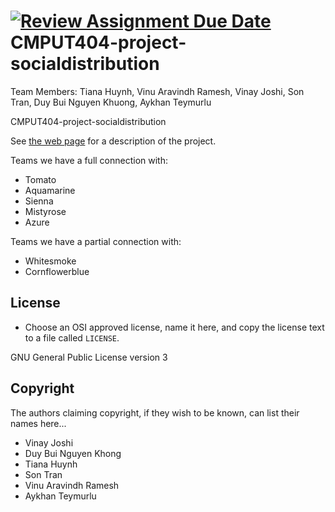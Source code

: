 [![Review Assignment Due Date](https://classroom.github.com/assets/deadline-readme-button-22041afd0340ce965d47ae6ef1cefeee28c7c493a6346c4f15d667ab976d596c.svg)](https://classroom.github.com/a/zUKWOP3z)
CMPUT404-project-socialdistribution
===================================
Team Members:
Tiana Huynh,
Vinu Aravindh Ramesh,
Vinay Joshi,
Son Tran,
Duy Bui Nguyen Khuong,
Aykhan Teymurlu

CMPUT404-project-socialdistribution

See [the web page](https://uofa-cmput404.github.io/general/project.html) for a description of the project.

Teams we have a full connection with:
* Tomato
* Aquamarine
* Sienna
* Mistyrose
* Azure

Teams we have a partial connection with:
* Whitesmoke
* Cornflowerblue

## License

* Choose an OSI approved license, name it here, and copy the license text to a file called `LICENSE`.

GNU General Public License version 3

## Copyright

The authors claiming copyright, if they wish to be known, can list their names here...

* Vinay Joshi
* Duy Bui Nguyen Khong
* Tiana Huynh
* Son Tran
* Vinu Aravindh Ramesh
* Aykhan Teymurlu
